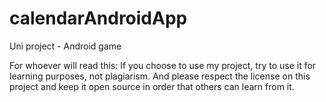 # calendarAndroidApp
Uni project - Android game

For whoever will read this: If you choose to use my project, try to use it for learning purposes, not plagiarism. And please respect the license on this project and keep it open source in order that others can learn from it.
